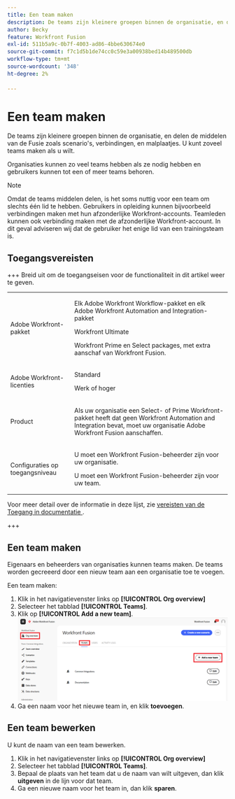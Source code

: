 ```yaml
---
title: Een team maken
description: De teams zijn kleinere groepen binnen de organisatie, en delen de middelen van de Fusie zoals scenario's, verbindingen, en malplaatjes. U kunt zoveel teams maken als u wilt.
author: Becky
feature: Workfront Fusion
exl-id: 511b5a9c-0b7f-4003-ad86-4bbe630674e0
source-git-commit: f7c1d5b1de74cc0c59e3a00938bed14b489500db
workflow-type: tm+mt
source-wordcount: '348'
ht-degree: 2%

---
```


# Een team maken

De teams zijn kleinere groepen binnen de organisatie, en delen de middelen van de Fusie zoals scenario&#39;s, verbindingen, en malplaatjes. U kunt zoveel teams maken als u wilt.

Organisaties kunnen zo veel teams hebben als ze nodig hebben en gebruikers kunnen tot een of meer teams behoren.

>[!NOTE]
>
>Omdat de teams middelen delen, is het soms nuttig voor een team om slechts één lid te hebben. Gebruikers in opleiding kunnen bijvoorbeeld verbindingen maken met hun afzonderlijke Workfront-accounts. Teamleden kunnen ook verbinding maken met de afzonderlijke Workfront-account. In dit geval adviseren wij dat de gebruiker het enige lid van een trainingsteam is.

## Toegangsvereisten

+++ Breid uit om de toegangseisen voor de functionaliteit in dit artikel weer te geven.

<table style="table-layout:auto">
 <col> 
 <col> 
 <tbody> 
  <tr> 
   <td role="rowheader">Adobe Workfront-pakket</td> 
   <td> <p>Elk Adobe Workfront Workflow-pakket en elk Adobe Workfront Automation and Integration-pakket</p><p>Workfront Ultimate</p><p>Workfront Prime en Select packages, met extra aanschaf van Workfront Fusion.</p> </td> 
  </tr> 
  <tr data-mc-conditions=""> 
   <td role="rowheader">Adobe Workfront-licenties</td> 
   <td> <p>Standard</p><p>Werk of hoger</p> </td> 
  </tr> 
  <tr> 
   <td role="rowheader">Product</td> 
   <td>
   <p>Als uw organisatie een Select- of Prime Workfront-pakket heeft dat geen Workfront Automation and Integration bevat, moet uw organisatie Adobe Workfront Fusion aanschaffen.</li></ul>
   </td> 
  </tr>
  <tr data-mc-conditions=""> 
   <td role="rowheader">Configuraties op toegangsniveau</td> 
   <td> 
     <p>U moet een Workfront Fusion-beheerder zijn voor uw organisatie.</p>
     <p>U moet een Workfront Fusion-beheerder zijn voor uw team.</p>
   </td> 
  </tr> 
 </tbody> 
</table>

Voor meer detail over de informatie in deze lijst, zie [&#x200B; vereisten van de Toegang in documentatie &#x200B;](/help/workfront-fusion/references/licenses-and-roles/access-level-requirements-in-documentation.md).

+++

## Een team maken

Eigenaars en beheerders van organisaties kunnen teams maken. De teams worden gecreeerd door een nieuw team aan een organisatie toe te voegen.

Een team maken:

1. Klik in het navigatievenster links op **[!UICONTROL Org overview]**
1. Selecteer het tabblad **[!UICONTROL Teams]**. 
1. Klik op **[!UICONTROL Add a new team]**.
   ![&#x200B; creeer een team &#x200B;](assets/create-new-team-button.png)
1. Ga een naam voor het nieuwe team in, en klik **toevoegen**.

## Een team bewerken

U kunt de naam van een team bewerken.

1. Klik in het navigatievenster links op **[!UICONTROL Org overview]**
1. Selecteer het tabblad **[!UICONTROL Teams]**. 
1. Bepaal de plaats van het team dat u de naam van wilt uitgeven, dan klik **uitgeven** in de lijn voor dat team.
1. Ga een nieuwe naam voor het team in, dan klik **sparen**.

